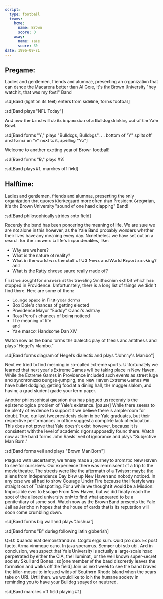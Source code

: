 ```yaml
---
script:
  type: football
  teams:
    home:
      name: Brown
      score: 0
    away:
      name: Yale
      score: 30
date: 1996-09-21
---
```


## Pregame:

Ladies and gentlemen, friends and alumnae, presenting an organization that can dance the Macarena better than Al Gore, it's the Brown University "hey watch it, that was my foot!" Band!

:sd[Band (light on its feet) enters from sideline, forms football]

:sd[Band plays "NFL Today"]

And now the band will do its impression of a Bulldog drinking out of the Yale Bowl.

:sd[Band forms "Y," plays "Bulldogs, Bulldogs". . . bottom of "Y" splits off and forms an "o" next to it, spelling "Yo"]

Welcome to another exciting year of Brown football!

:sd[Band forms "B," plays #3]

:sd[Band plays #1, marches off field]

## Halftime:

Ladies and gentlemen, friends and alumnae, presenting the only organization that quotes Kierkegaard more often than President Gregorian, it's the Brown University "sound of one hand clapping" Band!

:sd[Band philosophically strides onto field]

Recently the band has been pondering the meaning of life. We are sure we are not alone in this however, as the Yale Band probably wonders whether their lives have any meaning every day. Nonetheless we have set out on a search for the answers to life's imponderables, like:

- Why are we here?
- What is the nature of reality?
- What in the world was the staff of US News and World Report smoking?\
  and
- What is the Ratty cheese sauce really made of?

First we sought for answers at the traveling Smithsonian exhibit which has stopped in Providence. Unfortunately, there is a long list of things we didn't find there. Here are some of them:

- Lounge space in First-year dorms
- Bob Dole's chances of getting elected
- Providence Mayor "Buddy" Cianci's ashtray
- Ross Perot's chances of being noticed
- The meaning of life\
  and
- Yale mascot Handsome Dan XIV

Watch now as the band forms the dialectic play of thesis and antithesis and plays "Hegel's Mambo."

:sd[Band forms diagram of Hegel's dialectic and plays "Johnny's Mambo"]

Next we tried to find meaning in so-called extreme sports. Unfortunately we learned that next year's Extreme Games will be taking place in New Haven. While the Extreme Games in Providence included such events as street luge and synchronized bungee-jumping, the New Haven Extreme Games will have bullet dodging, getting food at a dining hall, the mugger slalom, and having a grad student grade your term paper.

Another philosophical question that has plagued us recently is the epistemological problem of Yale's existence. [pause] While there seems to be plenty of evidence to support it we believe there is ample room for doubt. True, our last two presidents claim to be Yale graduates, but their respective performances in office suggest a complete lack of education. This does not prove that Yale doesn't exist, however, because it is consistent with the level of academic rigor supposedly found there. Watch now as the band forms John Rawls' veil of ignorance and plays "Subjective Man Born."

:sd[Band forms veil and plays "Brown Man Born"]

Plagued with uncertainty, we finally made a journey to aromatic New Haven to see for ourselves. Our experience there was reminiscent of a trip to the movie theatre. The streets were like the aftermath of a Twister: maybe the aliens from Independence Day blew up New Haven and nobody noticed. In any case we all had to show Courage Under Fire because the lifestyle was straight out of Trainspotting. For a while we thought it would be a Mission: Impossible ever to Escape From New Haven, but we did finally reach the spot of the alleged university only to find what appeared to be a penitentiary of some sort. Watch now as the Brown Band presents the Yale Jail as Jericho in hopes that the house of cards that is its reputation will soon come crumbling down.

:sd[Band forms big wall and plays "Joshua"]

:sd[Band forms "B" during following latin gibberish]

QED: Quando erat demonstrandum. Cogito ergo sum. Quid pro quo. Ex post facto. Arma virumque cano. In java speramus. Semper ubi sub ubi. And in conclusion, we suspect that Yale University is actually a large-scale hoax perpetrated by either the CIA, the Illuminati, or the well known super-secret society Skull and Bones. :sd[one member of the band discreetly leaves the formation and walks off the field] Join us next week to see the band braves the killer-mosquito infested wilds of Southern Rhode Island when the bears take on URI. Until then, we would like to join the humane society in reminding you to have your Bulldog spayed or neutered.

:sd[Band marches off field playing #1]
